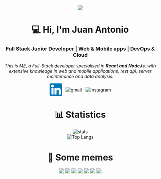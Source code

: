<p align="center">
  <img src="https://github.com/jmarquezruiz/jmarquezruiz/blob/main/img/fondo-header3pegas.png" style="max-heigth:300px">
</p>
<h1 align="center">💻 Hi, I'm Juan Antonio</h1>
<h3 align="center">
  Full Stack Junior Developer | Web & Mobile apps | DevOps & Cloud
</h3>
<p align="center">
  <em>This is ME, a Full-Stack developer specialised in <b>React and NodeJs</b>, with extensive knowledge in web and mobile applications, rest api, server maintenance and data analysis.</em>
</p>

<p align="center">
  <a href="https://www.linkedin.com/in/juan-antonio-marquez/" target="_blank"><img align="center" src="https://github.com/ByMarqueZz/ByMarqueZz/blob/main/img/174857.png" alt="linkedin" height="40" width="40"/></a>&nbsp;&nbsp;
   <a href = "mailto: bymarquezz2@gmail.com"><img align="center" src="https://github.com/jmarquezruiz/jmarquezruiz/blob/main/img/Gmail_icon_(2020).svg.png" height="40" width="50" alt="gmail"/></a>&nbsp;&nbsp;
  <a href="https://www.instagram.com/maarquez_10?igsh=MTQzbW11MTEyajJ0dw%3D%3D&utm_source=qr" target="_blank"><img align="center" src="https://github.com/jmarquezruiz/jmarquezruiz/blob/main/img/Logo-Instagram-PNG.png" alt="instagram" height="50" width="50"/></a>
</p>

<h1 align="center">📊 Statistics</h1>
<p align="center">
  <img src="https://github-readme-stats.vercel.app/api?username=jmarquezruiz&theme=radical" alt="stats"/>
  <br>
  <img src="https://github-readme-stats.vercel.app/api/top-langs/?username=jmarquezruiz&layout=compact&theme=radical" alt="Top Langs"/>
</p>

<h1 align="center">📸 Some memes</h1>
<p align="center">
  <img src="https://github.com/jmarquezruiz/jmarquezruiz/blob/main/img/gato.gif" width="200" heigth="200">
  <img src="https://github.com/jmarquezruiz/jmarquezruiz/blob/main/img/meme.jpeg" width="200" heigth="200">
  <img src="https://github.com/jmarquezruiz/jmarquezruiz/blob/main/img/meme2.jpeg" width="200" heigth="200">
  <img src="https://github.com/jmarquezruiz/jmarquezruiz/blob/main/img/youtube-video-gif.gif" width="200" heigth="200">
  <img src="https://github.com/jmarquezruiz/jmarquezruiz/blob/main/img/nest2.png" width="200" heigth="200">
  <img src="https://github.com/jmarquezruiz/jmarquezruiz/blob/main/img/349554f1b2e9eb238144bfc2966d8cb8.jpg" width="200" heigth="200">
  <img src="https://github.com/jmarquezruiz/jmarquezruiz/blob/main/img/Captura%20de%20pantalla%202024-02-01%20a%20las%208.43.00.png" width="200" heigth="200">
</p>
